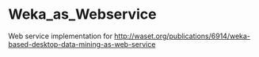 # Weka_as_Webservice
Web service implementation for http://waset.org/publications/6914/weka-based-desktop-data-mining-as-web-service
